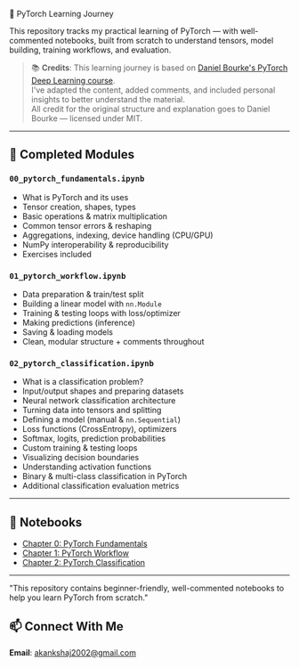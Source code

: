 🧠 PyTorch Learning Journey

This repository tracks my practical learning of PyTorch — with well-commented notebooks, built from scratch to understand tensors, model building, training workflows, and evaluation.

> 📚 **Credits**: This learning journey is based on [Daniel Bourke's PyTorch Deep Learning course](https://github.com/mrdbourke/pytorch-deep-learning).  
> I've adapted the content, added comments, and included personal insights to better understand the material.  
> All credit for the original structure and explanation goes to Daniel Bourke — licensed under MIT.

---

## 📘 Completed Modules

### `00_pytorch_fundamentals.ipynb`
- What is PyTorch and its uses  
- Tensor creation, shapes, types  
- Basic operations & matrix multiplication  
- Common tensor errors & reshaping  
- Aggregations, indexing, device handling (CPU/GPU)  
- NumPy interoperability & reproducibility  
- Exercises included

### `01_pytorch_workflow.ipynb`
- Data preparation & train/test split  
- Building a linear model with `nn.Module`  
- Training & testing loops with loss/optimizer  
- Making predictions (inference)  
- Saving & loading models  
- Clean, modular structure + comments throughout

### `02_pytorch_classification.ipynb`
- What is a classification problem?  
- Input/output shapes and preparing datasets  
- Neural network classification architecture  
- Turning data into tensors and splitting  
- Defining a model (manual & `nn.Sequential`)  
- Loss functions (CrossEntropy), optimizers  
- Softmax, logits, prediction probabilities  
- Custom training & testing loops  
- Visualizing decision boundaries  
- Understanding activation functions  
- Binary & multi-class classification in PyTorch  
- Additional classification evaluation metrics  

---

## 📔 Notebooks

- [Chapter 0: PyTorch Fundamentals](00_pytorch_fundamentals.ipynb)
- [Chapter 1: PyTorch Workflow](01_pytorch_workflow.ipynb)
- [Chapter 2: PyTorch Classification](02_pytorch_classification.ipynb)

---

"This repository contains beginner-friendly, well-commented notebooks to help you learn PyTorch from scratch."

## 📫 Connect With Me  
**Email**: akankshaj2002@gmail.com
